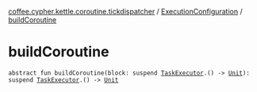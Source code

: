 [coffee.cypher.kettle.coroutine.tickdispatcher](../index.md) / [ExecutionConfiguration](index.md) / [buildCoroutine](./build-coroutine.md)

# buildCoroutine

`abstract fun buildCoroutine(block: suspend `[`TaskExecutor`](../-tick-coroutine-dispatcher/-task-executor/index.md)`.() -> `[`Unit`](https://kotlinlang.org/api/latest/jvm/stdlib/kotlin/-unit/index.html)`): suspend `[`TaskExecutor`](../-tick-coroutine-dispatcher/-task-executor/index.md)`.() -> `[`Unit`](https://kotlinlang.org/api/latest/jvm/stdlib/kotlin/-unit/index.html)